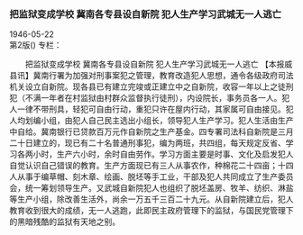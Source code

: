 ### 把监狱变成学校  冀南各专县设自新院  犯人生产学习武城无一人逃亡  

1946-05-22  
第2版()
专栏：

　　把监狱变成学校
    冀南各专县设自新院
    犯人生产学习武城无一人逃亡
    【本报威县讯】冀南行署为加强对刑事案犯之管理，教育改造犯人思想，通令各级政府司法机关设立自新院。现各县已有建立完竣或正建立中之自新院，收容一年以上之徒刑犯（不满一年者在村监狱由村群众监督执行徒刑），内设院长，事务员各一人。犯人一律不带刑具，轻犯可自由行动，重犯只许在屋内行动，其家属可自由接见。犯人均划编小组，由犯人自己民主选出小组长，领导犯人生产学习。犯人生活由生产中自给。冀南银行已贷款百万元作自新院之生产基金。四专署司法科自新院是三月二十日建立的，现已有二十名普通刑事犯，编为两班，共四组，每天规定反省、学习各两小时，生产六小时，余时自由劳作。学习方面主要是时事、文化及启发犯人自觉认识自己错误的教育。生产方面现已有三人从事农作，种棉花二十四亩；十四人从事于编草帽、刻木章、绘画、脱坯等手工业，干部及犯人共同成立了生产委员会，统一筹划领导生产。又武城自新院犯人也组织了脱坯盖房、牧羊、纺织、淋盐等生产小组，除改善生活外，尚余一万五千三百二十九元。从自新院建立后，犯人教育收到很大的成绩，无一人逃跑，此即民主政府管理下的监狱，与国民党管理下的黑暗残酷的监狱有天地之别。  
